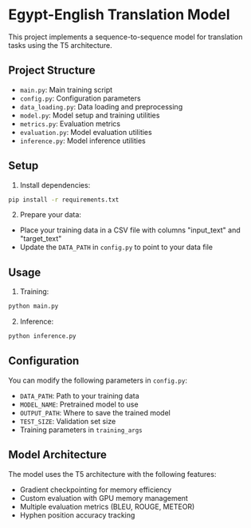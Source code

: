 # Egypt-English Translation Model

This project implements a sequence-to-sequence model for translation tasks using the T5 architecture.

## Project Structure

- `main.py`: Main training script
- `config.py`: Configuration parameters
- `data_loading.py`: Data loading and preprocessing
- `model.py`: Model setup and training utilities
- `metrics.py`: Evaluation metrics
- `evaluation.py`: Model evaluation utilities
- `inference.py`: Model inference utilities

## Setup

1. Install dependencies:

```bash
pip install -r requirements.txt
```

2. Prepare your data:

- Place your training data in a CSV file with columns "input_text" and "target_text"
- Update the `DATA_PATH` in `config.py` to point to your data file

## Usage

1. Training:

```bash
python main.py
```

2. Inference:

```bash
python inference.py
```

## Configuration

You can modify the following parameters in `config.py`:

- `DATA_PATH`: Path to your training data
- `MODEL_NAME`: Pretrained model to use
- `OUTPUT_PATH`: Where to save the trained model
- `TEST_SIZE`: Validation set size
- Training parameters in `training_args`

## Model Architecture

The model uses the T5 architecture with the following features:

- Gradient checkpointing for memory efficiency
- Custom evaluation with GPU memory management
- Multiple evaluation metrics (BLEU, ROUGE, METEOR)
- Hyphen position accuracy tracking

